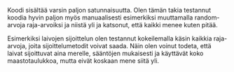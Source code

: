 Koodi sisältää varsin paljon satunnaisuutta. Olen tämän takia testannut koodia hyvin paljon myös manuaalisesti esimerkiksi muuttamalla random-arvoja raja-arvoiksi ja niistä yli ja katsonut, että kaikki menee kuten pitää.

Esimerkiksi laivojen sijoittelun olen testannut kokeilemalla käsin kaikkia raja-arvoja, joita sijoittelumetodit voivat saada. Näin olen voinut todeta, että laivat sijoittuvat aina merelle, sääntöjen mukaisesti ja käyttävät koko maastotaulukkoa, mutta eivät koskaan mene siitä yli.
